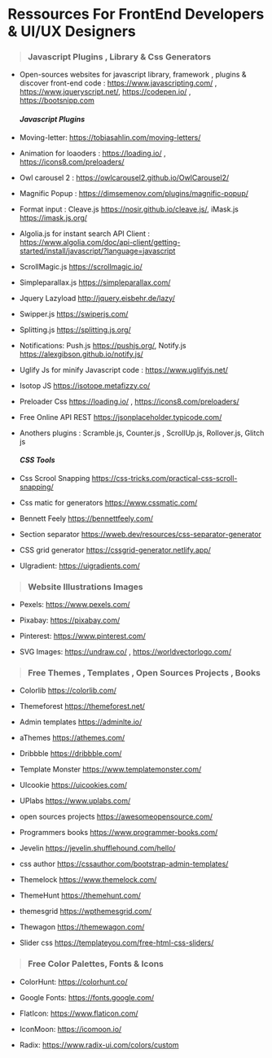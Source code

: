 # Ressources For FrontEnd Developers & UI/UX Designers

> ### Javascript Plugins , Library & Css Generators

* Open-sources websites for javascript library, framework , plugins & discover front-end code : <https://www.javascripting.com/> , <https://www.jqueryscript.net/>, <https://codepen.io/> , <https://bootsnipp.com>

    #### _Javascript Plugins_

* Moving-letter: <https://tobiasahlin.com/moving-letters/>

* Animation for loaoders : <https://loading.io/> , <https://icons8.com/preloaders/>

* Owl carousel 2 : <https://owlcarousel2.github.io/OwlCarousel2/>

* Magnific Popup : <https://dimsemenov.com/plugins/magnific-popup/> 

* Format input : Cleave.js <https://nosir.github.io/cleave.js/>, iMask.js <https://imask.js.org/>

* Algolia.js for instant search API Client : <https://www.algolia.com/doc/api-client/getting-started/install/javascript/?language=javascript>

* ScrollMagic.js <https://scrollmagic.io/>

* Simpleparallax.js <https://simpleparallax.com/>

* Jquery Lazyload <http://jquery.eisbehr.de/lazy/>

* Swipper.js <https://swiperjs.com/>

* Splitting.js <https://splitting.js.org/>

* Notifications: Push.js <https://pushjs.org/>, Notify.js <https://alexgibson.github.io/notify.js/>

* Uglify Js for minify Javascript code : <https://www.uglifyjs.net/>

* Isotop JS <https://isotope.metafizzy.co/>

* Preloader Css <https://loading.io/> , <https://icons8.com/preloaders/>

* Free Online API REST  <https://jsonplaceholder.typicode.com/>

* Anothers plugins : Scramble.js, Counter.js , ScrollUp.js, Rollover.js, Glitch js

    #### _CSS Tools_

* Css Scrool Snapping <https://css-tricks.com/practical-css-scroll-snapping/>

* Css matic for generators <https://www.cssmatic.com/>

* Bennett Feely <https://bennettfeely.com/>

* Section separator <https://wweb.dev/resources/css-separator-generator>

* CSS grid generator <https://cssgrid-generator.netlify.app/>

* UIgradient: <https://uigradients.com/>

> ### Website Illustrations Images

* Pexels: <https://www.pexels.com/>

* Pixabay: <https://pixabay.com/>

* Pinterest: <https://www.pinterest.com/>

* SVG Images: <https://undraw.co/> , <https://worldvectorlogo.com/>



> ### Free Themes , Templates , Open Sources Projects , Books 

* Colorlib <https://colorlib.com/>

* Themeforest <https://themeforest.net/>

* Admin templates <https://adminlte.io/>

* aThemes <https://athemes.com/>

* Dribbble <https://dribbble.com/>

* Template Monster <https://www.templatemonster.com/>

* UIcookie <https://uicookies.com/>

* UPlabs <https://www.uplabs.com/>

* open sources projects <https://awesomeopensource.com/>

* Programmers books <https://www.programmer-books.com/>

* Jevelin <https://jevelin.shufflehound.com/hello/>

* css author <https://cssauthor.com/bootstrap-admin-templates/>

* Themelock <https://www.themelock.com/>

* ThemeHunt <https://themehunt.com/>

* themesgrid <https://wpthemesgrid.com/>

* Thewagon <https://themewagon.com/>

* Slider css <https://templateyou.com/free-html-css-sliders/>

> ### Free Color Palettes, Fonts & Icons

* ColorHunt: <https://colorhunt.co/>

* Google Fonts: <https://fonts.google.com/>

* FlatIcon: <https://www.flaticon.com/>

* IconMoon: <https://icomoon.io/>

* Radix: <https://www.radix-ui.com/colors/custom>
